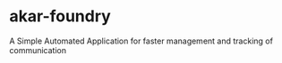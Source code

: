# akar-foundry
A  Simple Automated Application for faster management and tracking of communication 
